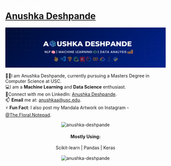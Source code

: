 # ![](https://github.com/Akash-Salvi/Akash-Salvi/blob/master/Hello(1).gif)[Anushka Deshpande](https://github.com/anushka-deshpande) 
![plot](./banner-anushka.png)

👨‍🎓I am Anushka Deshpande, currently pursuing a Masters Degree in Computer Science at USC. <br />
💻I am a **Machine Learning** and **Data Science** enthusiast. <br />
💬Connect with me on LinkedIn: [Anushka Deshpande](https://www.linkedin.com/in/anushka-deshpande153/).<br />
📫 **Email** me at: anushkaa@usc.edu.<br/>
⚡ **Fun Fact**: I also post my Mandala Artwork on Instagram - [@The.Floral.Notepad](https://www.instagram.com/the.floral.notepad/).

<p align="center"> <img src="https://github-readme-stats.vercel.app/api?username=anushka-deshpande&show_icons=true" alt="anushka-deshpande" />
 
 <h4 align="center">Mostly Using:</h4>
<p align="center">Scikit-learn | Pandas | Keras</p>

<p align="center">
<img align="Center" src="https://github-readme-streak-stats.herokuapp.com/?user=anushka-deshpande" alt="anushka-deshpande" />
 </p>


<!--🏆🥇I am also into **competitive programming**. I am **2-star⭐️** coder at Codechef.<br /> -->

<!--
**anushka-deshpande/anushka-deshpande** is a ✨ _special_ ✨ repository because its `README.md` (this file) appears on your GitHub profile.

Here are some ideas to get you started:

- 🔭 I’m currently working on ...
- 🌱 I’m currently learning ...
- 👯 I’m looking to collaborate on ...
- 🤔 I’m looking for help with ...
- 💬 Ask me about ...
- 📫 How to reach me: ...
- 😄 Pronouns: ...
- ⚡ Fun fact: ...
-->
